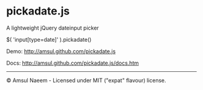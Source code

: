 # pickadate.js


A lightweight jQuery dateinput picker


$( 'input[type=date]' ).pickadate()


Demo: <http://amsul.github.com/pickadate.js>

Docs: <http://amsul.github.com/pickadate.js/docs.htm>


---

&copy; Amsul Naeem - Licensed under MIT ("expat" flavour) license.
